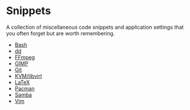 # Snippets

A collection of miscellaneous code snippets and application settings that you
often forget but are worth remembering.

 * [Bash](bash.md)
 * [dd](dd.md)
 * [FFmpeg](ffmpeg.md)
 * [GIMP](gimp.md)
 * [Git](git.md)
 * [KVM/libvirt](kvm.md)
 * [LaTeX](latex.md)
 * [Pacman](pacman.md)
 * [Samba](samba.md)
 * [Vim](vim.md)

